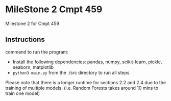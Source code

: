# MileStone 2 Cmpt 459
 Milestone 2 for Cmpt 459

## Instructions
command to run the program: 
- Install the following dependencies: pandas, numpy, scikit-learn, pickle, seaborn, matplotlib
- `python3 main.py` from the ./src directory to run all steps

Please note that there is a longer runtime for sections 2.2 and 2.4 due to the training of multiple models. (i.e. Random Forests takes around 10 mins to train one model)
